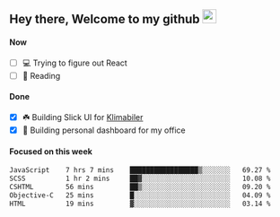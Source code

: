 ## Hey there, Welcome to my github <img src="https://media.giphy.com/media/hvRJCLFzcasrR4ia7z/giphy.gif" width="25px">

#### Now
- [ ] 💻 Trying to figure out React
- [ ] 📕 Reading

#### Done
- [x] ☘️ Building Slick UI for [Klimabiler](https://klimabiler.dk)
- [x] 🚀 Building personal dashboard for my office
 
 #### Focused on this week
<!--START_SECTION:waka-->

```txt
JavaScript    7 hrs 7 mins    █████████████████▒░░░░░░░   69.27 %
SCSS          1 hr 2 mins     ██▓░░░░░░░░░░░░░░░░░░░░░░   10.08 %
CSHTML        56 mins         ██▒░░░░░░░░░░░░░░░░░░░░░░   09.20 %
Objective-C   25 mins         █░░░░░░░░░░░░░░░░░░░░░░░░   04.09 %
HTML          19 mins         ▓░░░░░░░░░░░░░░░░░░░░░░░░   03.14 %
```

<!--END_SECTION:waka-->


